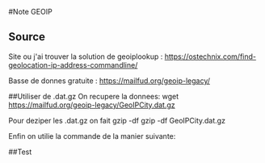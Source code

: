 #Note GEOIP
## Source
Site ou j'ai trouver la solution de geoiplookup :
https://ostechnix.com/find-geolocation-ip-address-commandline/

Basse de donnes gratuite :
https://mailfud.org/geoip-legacy/

##Utiliser de .dat.gz
On recupere la donnees:
wget https://mailfud.org/geoip-legacy/GeoIPCity.dat.gz

Pour deziper les .dat.gz on fait gzip -df
gzip -df GeoIPCity.dat.gz

Enfin on utilie la commande de la manier suivante:


##Test

 
